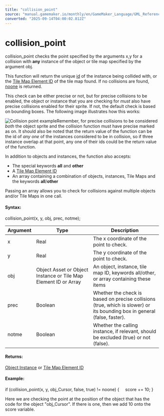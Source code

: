 ```yaml
---
title: "collision_point"
source: "manual.gamemaker.io/monthly/en/GameMaker_Language/GML_Reference/Movement_And_Collisions/Collisions/collision_point.htm"
converted: "2025-09-14T04:00:02.812Z"
---
```


# collision\_point

collision\_point checks the point specified by the arguments x,y for a collision with **any** instance of the object or tile map specified by the argument obj.

This function will return the unique [id](../../Asset_Management/Instances/Instance_Variables/id.md "Hyperlink [../../Asset_Management/Instances/Instance_Variables/id.htm]") of the instance being collided with, or the [Tile Map Element ID](../../Asset_Management/Rooms/Tile_Map_Layers/layer_tilemap_get_id.md) of the tile map found. If no collisions are found, [noone](../../../GML_Overview/Instance_Keywords.md "Hyperlink [../../../GML_Overview/Instance_Keywords.htm]") is returned.

This check can be either precise or not, but for precise collisions to be enabled, the object or instance that you are checking for _must_ also have precise collisions enabled for their sprite. If not, the default check is based on bounding boxes. The following image illustrates how this works:

![Collision point example](../../../../assets/Images/Scripting_Reference/GML/Reference/Movement_Collisions/collision_point_illustration.png)Remember, for precise collisions to be considered _both_ the object sprite and the collision function must have precise marked as on. It should also be noted that the return value of the function can be the id of _any one_ of the instances considered to be in collision, so if three instance overlap at that point, any one of their ids could be the return value of the function.

In addition to objects and instances, the function also accepts:

-   The special keywords **all** and **other**
-   A [Tile Map Element ID](../../Asset_Management/Rooms/Tile_Map_Layers/layer_tilemap_get_id.md)
-   An array containing a combination of objects, instances, Tile Maps and the keywords **all**/**other**

Passing an array allows you to check for collisions against multiple objects and/or Tile Maps in one call.

#### Syntax:

collision\_point(x, y, obj, prec, notme);

| Argument | Type | Description |
| --- | --- | --- |
| x | Real | The x coordinate of the point to check. |
| y | Real | The y coordinate of the point to check. |
| obj | Object Asset or Object Instance or Tile Map Element ID or Array | An object, instance, tile map ID, keywords all/other, or array containing these items |
| prec | Boolean | Whether the check is based on precise collisions (true, which is slower) or its bounding box in general (false, faster). |
| notme | Boolean | Whether the calling instance, if relevant, should be excluded (true) or not (false). |

#### Returns:

[Object Instance](../../Asset_Management/Instances/Instance_Variables/id.md) or [Tile Map Element ID](../../Asset_Management/Rooms/Tile_Map_Layers/layer_tilemap_get_id.md)

#### Example:

if (collision\_point(x, y, obj\_Cursor, false, true) != noone)
{
    score += 10;
}

Here we are checking the point at the position of the object that has the code for the object "obj\_Cursor". If there is one, then we add 10 onto the score variable.